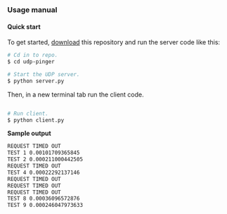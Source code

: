 ### Usage manual

#### Quick start

To get started, [download](https://github.com/PabloVallejo/udp-pinger/archive/master.zip) this repository and run the server code like this:

```bash
# Cd in to repo.
$ cd udp-pinger

# Start the UDP server.
$ python server.py
```

Then, in a new terminal tab run the client code.

```bash

# Run client.
$ python client.py
```

**Sample output**
```bash
REQUEST TIMED OUT
TEST 1 0.00101709365845
TEST 2 0.000211000442505
REQUEST TIMED OUT
TEST 4 0.00022292137146
REQUEST TIMED OUT
REQUEST TIMED OUT
REQUEST TIMED OUT
TEST 8 0.00036096572876
TEST 9 0.000246047973633
```

